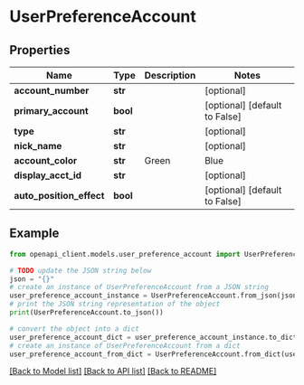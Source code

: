 # UserPreferenceAccount


## Properties

Name | Type | Description | Notes
------------ | ------------- | ------------- | -------------
**account_number** | **str** |  | [optional] 
**primary_account** | **bool** |  | [optional] [default to False]
**type** | **str** |  | [optional] 
**nick_name** | **str** |  | [optional] 
**account_color** | **str** | Green | Blue | [optional] 
**display_acct_id** | **str** |  | [optional] 
**auto_position_effect** | **bool** |  | [optional] [default to False]

## Example

```python
from openapi_client.models.user_preference_account import UserPreferenceAccount

# TODO update the JSON string below
json = "{}"
# create an instance of UserPreferenceAccount from a JSON string
user_preference_account_instance = UserPreferenceAccount.from_json(json)
# print the JSON string representation of the object
print(UserPreferenceAccount.to_json())

# convert the object into a dict
user_preference_account_dict = user_preference_account_instance.to_dict()
# create an instance of UserPreferenceAccount from a dict
user_preference_account_from_dict = UserPreferenceAccount.from_dict(user_preference_account_dict)
```
[[Back to Model list]](../README.md#documentation-for-models) [[Back to API list]](../README.md#documentation-for-api-endpoints) [[Back to README]](../README.md)


